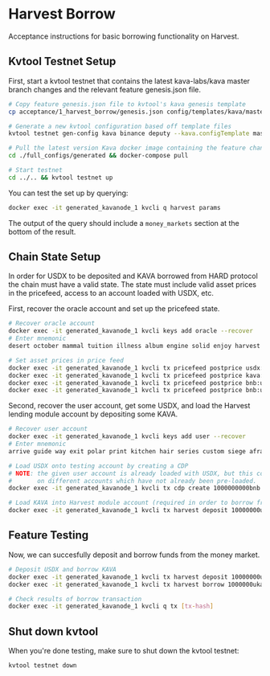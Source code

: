 # Harvest Borrow

Acceptance instructions for basic borrowing functionality on Harvest.

## Kvtool Testnet Setup

First, start a kvtool testnet that contains the latest kava-labs/kava master branch changes and the relevant feature genesis.json file.

```bash
# Copy feature genesis.json file to kvtool's kava genesis template
cp acceptance/1_harvest_borrow/genesis.json config/templates/kava/master/initstate/.kvd/config/genesis.json

# Generate a new kvtool configuration based off template files
kvtool testnet gen-config kava binance deputy --kava.configTemplate master

# Pull the latest version Kava docker image containing the feature changing
cd ./full_configs/generated && docker-compose pull

# Start testnet
cd ../.. && kvtool testnet up
```

You can test the set up by querying:

```bash
docker exec -it generated_kavanode_1 kvcli q harvest params
```

The output of the query should include a `money_markets` section at the bottom of the result.

## Chain State Setup

In order for USDX to be deposited and KAVA borrowed from HARD protocol the chain must have a valid state. The state must include valid asset prices in the pricefeed, access to an account loaded with USDX, etc.

First, recover the oracle account and set up the pricefeed state.

```bash
# Recover oracle account
docker exec -it generated_kavanode_1 kvcli keys add oracle --recover
# Enter mnemonic
desert october mammal tuition illness album engine solid enjoy harvest symptom rely camera unable okay avocado actual oppose remember lady dove canal argue cave

# Set asset prices in price feed
docker exec -it generated_kavanode_1 kvcli tx pricefeed postprice usdx:usd 1 99999999999 --from oracle
docker exec -it generated_kavanode_1 kvcli tx pricefeed postprice kava:usd 10 99999999999 --from oracle
docker exec -it generated_kavanode_1 kvcli tx pricefeed postprice bnb:usd 100 99999999999 --from oracle
docker exec -it generated_kavanode_1 kvcli tx pricefeed postprice bnb:usd:30 100 99999999999 --from oracle
```

Second, recover the user account, get some USDX, and load the Harvest lending module account by depositing some KAVA.

```bash
# Recover user account
docker exec -it generated_kavanode_1 kvcli keys add user --recover
# Enter mnemonic
arrive guide way exit polar print kitchen hair series custom siege afraid shrug crew fashion mind script divorce pattern trust project regular robust safe

# Load USDX onto testing account by creating a CDP
# NOTE: the given user account is already loaded with USDX, but this command enables feature testing
#       on different accounts which have not already been pre-loaded.
docker exec -it generated_kavanode_1 kvcli tx cdp create 1000000000bnb 100000000usdx bnb-a --from user --gas 500000

# Load KAVA into Harvest module account (required in order to borrow from Harvest module account)
docker exec -it generated_kavanode_1 kvcli tx harvest deposit 10000000ukava lp --from user
```

## Feature Testing

Now, we can succesfully deposit and borrow funds from the money market.
```bash
# Deposit USDX and borrow KAVA
docker exec -it generated_kavanode_1 kvcli tx harvest deposit 10000000usdx lp --from user
docker exec -it generated_kavanode_1 kvcli tx harvest borrow 1000000ukava --from user

# Check results of borrow transaction
docker exec -it generated_kavanode_1 kvcli q tx [tx-hash]
```

## Shut down kvtool

When you're done testing, make sure to shut down the kvtool testnet:

```bash
kvtool testnet down
```
